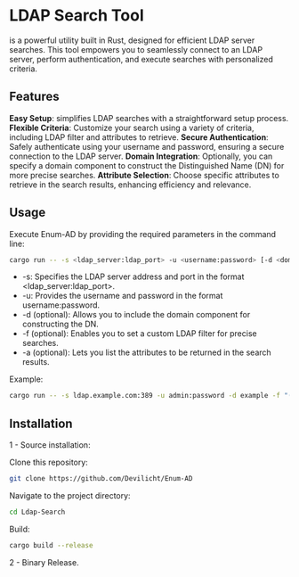 
# LDAP Search Tool
 is a powerful utility built in Rust, designed for efficient LDAP server searches. This tool empowers you to seamlessly connect to an LDAP server, perform authentication, and execute searches with personalized criteria.

## Features
**Easy Setup**: simplifies LDAP searches with a straightforward setup process.
**Flexible Criteria**: Customize your search using a variety of criteria, including LDAP filter and attributes to retrieve.
**Secure Authentication**: Safely authenticate using your username and password, ensuring a secure connection to the LDAP server.
**Domain Integration**: Optionally, you can specify a domain component to construct the Distinguished Name (DN) for more precise searches.
**Attribute Selection**: Choose specific attributes to retrieve in the search results, enhancing efficiency and relevance.

## Usage
Execute Enum-AD by providing the required parameters in the command line:
```sh
cargo run -- -s <ldap_server:ldap_port> -u <username:password> [-d <domain_component>] [-f <filter>] [-a <attributes>]
```
- -s: Specifies the LDAP server address and port in the format <ldap_server:ldap_port>.
- -u: Provides the username and password in the format username:password.
- -d (optional): Allows you to include the domain component for constructing the DN.
- -f (optional): Enables you to set a custom LDAP filter for precise searches.
- -a (optional): Lets you list the attributes to be returned in the search results.

Example:
```sh
cargo run -- -s ldap.example.com:389 -u admin:password -d example -f "(objectclass=user)" -a cn,mail
```
## Installation

1 - Source installation:

Clone this repository: 
```sh
git clone https://github.com/Devilicht/Enum-AD
```
Navigate to the project directory: 
```sh
cd Ldap-Search
```
Build:
```sh
cargo build --release
```
2 - Binary Release.

